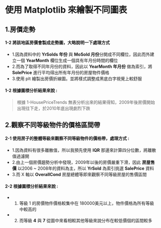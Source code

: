 # 使用 Matplotlib 來繪製不同圖表
## 1.房價走勢
#### 1-2 將該地區房價會製成走勢圖，大略說明一下處理方式

* 1.因為資料中的 **YrSolds 年份** 與 **MoSold 月份**分開成不同欄位，因此而外建立一個    **YearMonth** 欄位生成一個具有年月份時間的欄位
* 2.而為了取得不同年月份的資料，因此以 **YearMonth 年月份** 做為索引，將 **SolePrice** 進行平均得出所有年月份的房屋物件價格
* 3.使用 plt 繪製出房價折線圖。並將樣式調整成黑底白字視覺上較舒服

#### 1-2 根據圖標分析結果來說 :
> 根據 1-HousePriceTrends 無表分析出來的結果得知，2009年後房價開始出現往下走，於2010年底出現劇烈下跌

## 2.觀察不同等級物件的價格區間帶
#### 2-1 使用房子的整體等級來觀察不同等級物件的價格帶，處理方式 :
> 
* 1.因為資料有很多離散值，所以我預先使用 **IQR** 那邊來計算四分位數，將離散值過濾開
* 2.由上一個房價趨勢分析中發現，2009年以後的房價嚴重下滑，因此 **房屋售價** 以2006 ~ 2008年的資料為主，所以 **YrSold** 為索引挑選 **SalePrice** 資料
* 3.而 X 軸以 **OverallCond** 房屋總體等即來觀察不同等級房屋的售價區間
>
#### 2-2 根據圖標分析結果來說 :
* 1. 等級 1 的房價物件價格較集中在 180000美元以上，物件價格為所有等級中較高的
* 2. 而等級 **4** 與 **7** 從圖中來看相較其他等級來說分布在較低價個的區間較多
